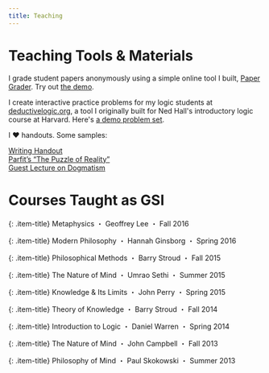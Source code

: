 ```yaml
---
title: Teaching
---
```


# Teaching Tools & Materials

I grade student papers anonymously using a simple online tool I built, [Paper Grader](http://papergrader.org). Try out [the demo](http://papergrader.org/demo).

I create interactive practice problems for my logic students at [deductivelogic.org](http://deductivelogic.org), a tool I originally built for Ned Hall's introductory logic course at Harvard. Here's [a demo problem set](http://deductivelogic.org/psets/demo).

I &#9829; handouts. Some samples:

<p class="little-links">
<a href="/assets/Kernion%20-%20Writing%20Handout.pdf"><i class="fa fa-file-o" aria-hidden="true"></i> Writing Handout</a>
<br/>
<a href="/assets/Kernion%20-%20Phil%20125%20Handout%20-%20Parfit's%20The%20Puzzle%20of%20Reality.pdf"><i class="fa fa-file-o" aria-hidden="true"></i> Parfit’s “The Puzzle of Reality”</a>
<br/>
<a href="/assets/Kernion%20-%20Phil%20122%20Guest%20Lecture%20-%20Dogmatism.pdf"><i class="fa fa-file-o" aria-hidden="true"></i> Guest Lecture on Dogmatism</a>
</p>



# Courses Taught as GSI

{: .item-title}
Metaphysics <span class="item-details">・ Geoffrey Lee ・ Fall 2016</span>

{: .item-title}
Modern Philosophy <span class="item-details">・ Hannah Ginsborg ・ Spring 2016</span>

{: .item-title}
Philosophical Methods <span class="item-details">・ Barry Stroud ・ Fall 2015</span>


{: .item-title}
The Nature of Mind <span class="item-details">・ Umrao Sethi ・ Summer 2015</span>

{: .item-title}
Knowledge & Its Limits <span class="item-details">・ John Perry ・ Spring 2015</span>

{: .item-title}
Theory of Knowledge <span class="item-details">・ Barry Stroud ・ Fall 2014</span>

{: .item-title}
Introduction to Logic <span class="item-details">・ Daniel Warren ・ Spring 2014</span>

{: .item-title}
The Nature of Mind <span class="item-details">・ John Campbell ・ Fall 2013</span>

{: .item-title}
Philosophy of Mind <span class="item-details">・ Paul Skokowski ・ Summer 2013</span>

